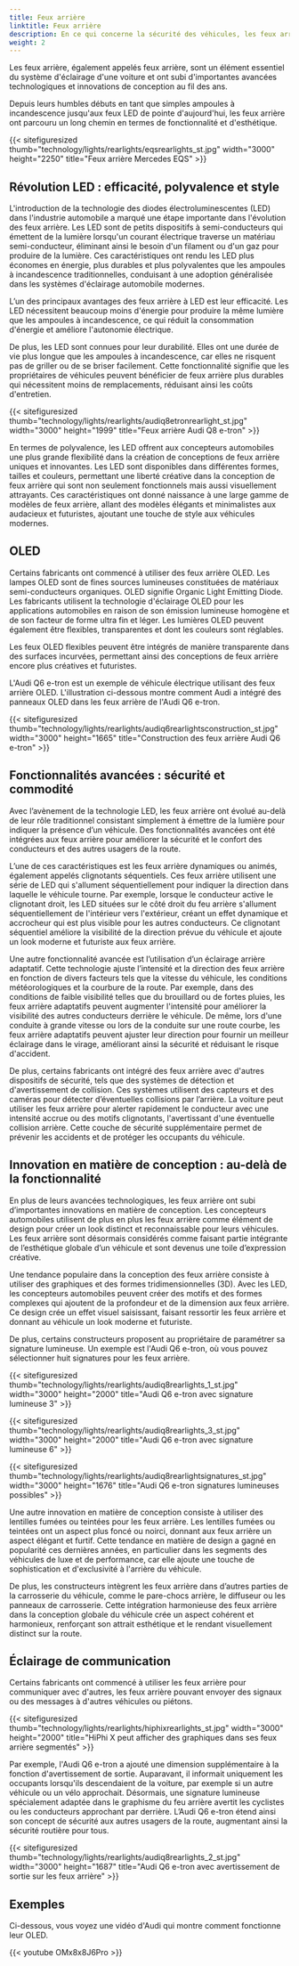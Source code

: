 ```yaml
---
title: Feux arrière
linktitle: Feux arrière
description: En ce qui concerne la sécurité des véhicules, les feux arrière sont essentiels pour garantir que les automobilistes et les autres puissent les voir sur la route.
weight: 2
---
```

<!-- markdownlint-disable MD033 -->
Les feux arrière, également appelés feux arrière, sont un élément essentiel du système d'éclairage d'une voiture et ont subi d'importantes avancées technologiques et innovations de conception au fil des ans.

Depuis leurs humbles débuts en tant que simples ampoules à incandescence jusqu'aux feux LED de pointe d'aujourd'hui, les feux arrière ont parcouru un long chemin en termes de fonctionnalité et d'esthétique.

{{< sitefiguresized thumb="technology/lights/rearlights/eqsrearlights_st.jpg" width="3000" height="2250" title="Feux arrière Mercedes EQS" >}}

## Révolution LED : efficacité, polyvalence et style

L'introduction de la technologie des diodes électroluminescentes (LED) dans l'industrie automobile a marqué une étape importante dans l'évolution des feux arrière. Les LED sont de petits dispositifs à semi-conducteurs qui émettent de la lumière lorsqu'un courant électrique traverse un matériau semi-conducteur, éliminant ainsi le besoin d'un filament ou d'un gaz pour produire de la lumière. Ces caractéristiques ont rendu les LED plus économes en énergie, plus durables et plus polyvalentes que les ampoules à incandescence traditionnelles, conduisant à une adoption généralisée dans les systèmes d'éclairage automobile modernes.

L’un des principaux avantages des feux arrière à LED est leur efficacité. Les LED nécessitent beaucoup moins d'énergie pour produire la même lumière que les ampoules à incandescence, ce qui réduit la consommation d'énergie et améliore l'autonomie électrique.

De plus, les LED sont connues pour leur durabilité. Elles ont une durée de vie plus longue que les ampoules à incandescence, car elles ne risquent pas de griller ou de se briser facilement. Cette fonctionnalité signifie que les propriétaires de véhicules peuvent bénéficier de feux arrière plus durables qui nécessitent moins de remplacements, réduisant ainsi les coûts d'entretien.

{{< sitefiguresized thumb="technology/lights/rearlights/audiq8etronrearlight_st.jpg" width="3000" height="1999" title="Feux arrière Audi Q8 e-tron" >}}

En termes de polyvalence, les LED offrent aux concepteurs automobiles une plus grande flexibilité dans la création de conceptions de feux arrière uniques et innovantes. Les LED sont disponibles dans différentes formes, tailles et couleurs, permettant une liberté créative dans la conception de feux arrière qui sont non seulement fonctionnels mais aussi visuellement attrayants. Ces caractéristiques ont donné naissance à une large gamme de modèles de feux arrière, allant des modèles élégants et minimalistes aux audacieux et futuristes, ajoutant une touche de style aux véhicules modernes.

## OLED

Certains fabricants ont commencé à utiliser des feux arrière OLED. Les lampes OLED sont de fines sources lumineuses constituées de matériaux semi-conducteurs organiques. OLED signifie Organic Light Emitting Diode. Les fabricants utilisent la technologie d'éclairage OLED pour les applications automobiles en raison de son émission lumineuse homogène et de son facteur de forme ultra fin et léger. Les lumières OLED peuvent également être flexibles, transparentes et dont les couleurs sont réglables.

Les feux OLED flexibles peuvent être intégrés de manière transparente dans des surfaces incurvées, permettant ainsi des conceptions de feux arrière encore plus créatives et futuristes.

L'Audi Q6 e-tron est un exemple de véhicule électrique utilisant des feux arrière OLED.
L'illustration ci-dessous montre comment Audi a intégré des panneaux OLED dans les feux arrière de l'Audi Q6 e-tron.

{{< sitefiguresized thumb="technology/lights/rearlights/audiq6rearlightsconstruction_st.jpg" width="3000" height="1665" title="Construction des feux arrière Audi Q6 e-tron" >}}
## Fonctionnalités avancées : sécurité et commodité

Avec l’avènement de la technologie LED, les feux arrière ont évolué au-delà de leur rôle traditionnel consistant simplement à émettre de la lumière pour indiquer la présence d’un véhicule. Des fonctionnalités avancées ont été intégrées aux feux arrière pour améliorer la sécurité et le confort des conducteurs et des autres usagers de la route.

L’une de ces caractéristiques est les feux arrière dynamiques ou animés, également appelés clignotants séquentiels. Ces feux arrière utilisent une série de LED qui s'allument séquentiellement pour indiquer la direction dans laquelle le véhicule tourne. Par exemple, lorsque le conducteur active le clignotant droit, les LED situées sur le côté droit du feu arrière s'allument séquentiellement de l'intérieur vers l'extérieur, créant un effet dynamique et accrocheur qui est plus visible pour les autres conducteurs. Ce clignotant séquentiel améliore la visibilité de la direction prévue du véhicule et ajoute un look moderne et futuriste aux feux arrière.

Une autre fonctionnalité avancée est l’utilisation d’un éclairage arrière adaptatif. Cette technologie ajuste l’intensité et la direction des feux arrière en fonction de divers facteurs tels que la vitesse du véhicule, les conditions météorologiques et la courbure de la route. Par exemple, dans des conditions de faible visibilité telles que du brouillard ou de fortes pluies, les feux arrière adaptatifs peuvent augmenter l'intensité pour améliorer la visibilité des autres conducteurs derrière le véhicule. De même, lors d'une conduite à grande vitesse ou lors de la conduite sur une route courbe, les feux arrière adaptatifs peuvent ajuster leur direction pour fournir un meilleur éclairage dans le virage, améliorant ainsi la sécurité et réduisant le risque d'accident.

De plus, certains fabricants ont intégré des feux arrière avec d'autres dispositifs de sécurité, tels que des systèmes de détection et d'avertissement de collision. Ces systèmes utilisent des capteurs et des caméras pour détecter d’éventuelles collisions par l’arrière. La voiture peut utiliser les feux arrière pour alerter rapidement le conducteur avec une intensité accrue ou des motifs clignotants, l'avertissant d'une éventuelle collision arrière. Cette couche de sécurité supplémentaire permet de prévenir les accidents et de protéger les occupants du véhicule.

## Innovation en matière de conception : au-delà de la fonctionnalité

En plus de leurs avancées technologiques, les feux arrière ont subi d’importantes innovations en matière de conception. Les concepteurs automobiles utilisent de plus en plus les feux arrière comme élément de design pour créer un look distinct et reconnaissable pour leurs véhicules. Les feux arrière sont désormais considérés comme faisant partie intégrante de l’esthétique globale d’un véhicule et sont devenus une toile d’expression créative.

Une tendance populaire dans la conception des feux arrière consiste à utiliser des graphiques et des formes tridimensionnelles (3D). Avec les LED, les concepteurs automobiles peuvent créer des motifs et des formes complexes qui ajoutent de la profondeur et de la dimension aux feux arrière. Ce design crée un effet visuel saisissant, faisant ressortir les feux arrière et donnant au véhicule un look moderne et futuriste.

De plus, certains constructeurs proposent au propriétaire de paramétrer sa signature lumineuse. Un exemple est l'Audi Q6 e-tron, où vous pouvez sélectionner huit signatures pour les feux arrière.

{{< sitefiguresized thumb="technology/lights/rearlights/audiq8rearlights_1_st.jpg" width="3000" height="2000" title="Audi Q6 e-tron avec signature lumineuse 3" >}}

{{< sitefiguresized thumb="technology/lights/rearlights/audiq8rearlights_3_st.jpg" width="3000" height="2000" title="Audi Q6 e-tron avec signature lumineuse 6" >}}

{{< sitefiguresized thumb="technology/lights/rearlights/audiq8rearlightsignatures_st.jpg" width="3000" height="1676" title="Audi Q6 e-tron signatures lumineuses possibles" >}}

Une autre innovation en matière de conception consiste à utiliser des lentilles fumées ou teintées pour les feux arrière. Les lentilles fumées ou teintées ont un aspect plus foncé ou noirci, donnant aux feux arrière un aspect élégant et furtif. Cette tendance en matière de design a gagné en popularité ces dernières années, en particulier dans les segments des véhicules de luxe et de performance, car elle ajoute une touche de sophistication et d'exclusivité à l'arrière du véhicule.

De plus, les constructeurs intègrent les feux arrière dans d’autres parties de la carrosserie du véhicule, comme le pare-chocs arrière, le diffuseur ou les panneaux de carrosserie. Cette intégration harmonieuse des feux arrière dans la conception globale du véhicule crée un aspect cohérent et harmonieux, renforçant son attrait esthétique et le rendant visuellement distinct sur la route.

## Éclairage de communication

Certains fabricants ont commencé à utiliser les feux arrière pour communiquer avec d'autres, les feux arrière pouvant envoyer des signaux ou des messages à d'autres véhicules ou piétons.

{{< sitefiguresized thumb="technology/lights/rearlights/hiphixrearlights_st.jpg" width="3000" height="2000" title="HiPhi X peut afficher des graphiques dans ses feux arrière segmentés" >}}

Par exemple, l'Audi Q6 e-tron a ajouté une dimension supplémentaire à la fonction d'avertissement de sortie. Auparavant, il informait uniquement les occupants lorsqu'ils descendaient de la voiture, par exemple si un autre véhicule ou un vélo approchait. Désormais, une signature lumineuse spécialement adaptée dans le graphisme du feu arrière avertit les cyclistes ou les conducteurs approchant par derrière. L’Audi Q6 e-tron étend ainsi son concept de sécurité aux autres usagers de la route, augmentant ainsi la sécurité routière pour tous.

{{< sitefiguresized thumb="technology/lights/rearlights/audiq8rearlights_2_st.jpg" width="3000" height="1687" title="Audi Q6 e-tron avec avertissement de sortie sur les feux arrière" >}}

## Exemples

Ci-dessous, vous voyez une vidéo d'Audi qui montre comment fonctionne leur OLED.

{{< youtube OMx8x8J6Pro >}}
